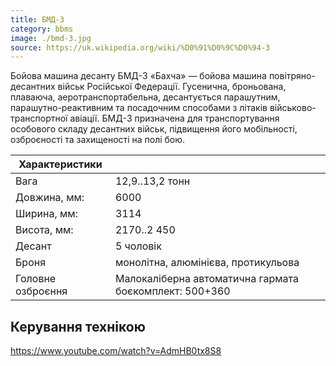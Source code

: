 ```yaml
---
title: БМД-3
category: bbms
image: ./bmd-3.jpg
source: https://uk.wikipedia.org/wiki/%D0%91%D0%9C%D0%94-3
---
```


Бойова машина десанту БМД-3 «Бахча» — бойова машина повітряно-десантних військ Російської Федерації. Гусенична, броньована, плаваюча, аеротранспортабельна, десантується парашутним, парашутно-реактивним та посадочним способами з літаків військово-транспортної авіації. БМД-3 призначена для транспортування особового складу десантних військ, підвищення його мобільності, озброєності та захищеності на полі бою.

| Характеристики    |                                                        |
| ----------------- | ------------------------------------------------------ |
| Вага              | 12,9..13,2 тонн                                        |
| Довжина, мм:      | 6000                                                   |
| Ширина, мм:       | 3114                                                   |
| Висота, мм:       | 2170..2 450                                            |
| Десант            | 5 чоловік                                              |
| Броня             | монолітна, алюмінієва, протикульова                    |
| Головне озброєння | Малокаліберна автоматична гармата боєкомплект: 500+360 |

## Керування технікою

https://www.youtube.com/watch?v=AdmHB0tx8S8
